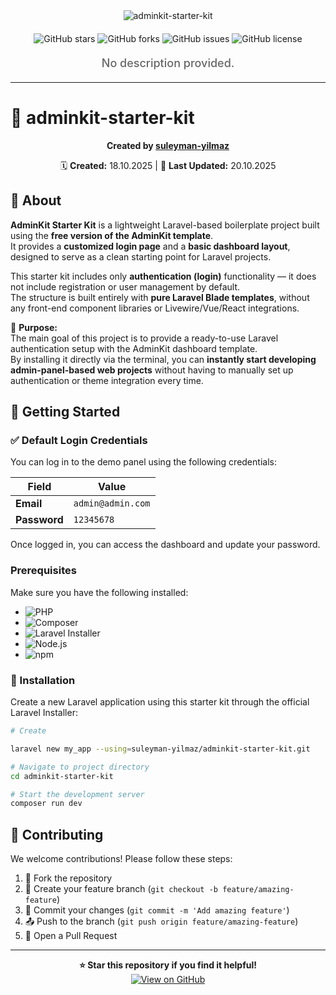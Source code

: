 <div align="center">
  <img src="https://readme-typing-svg.herokuapp.com?font=Fira+Code&weight=600&size=50&duration=4000&pause=1000&color=FFFFFF&background=000000&center=true&vCenter=true&width=800&height=100&lines=ADMINKIT-STARTER-KIT" alt="adminkit-starter-kit" />
  
  <div style="margin: 20px 0;">
    <img src="https://img.shields.io/github/stars/suleyman-yilmaz/adminkit-starter-kit?style=for-the-badge&logo=github&logoColor=white&color=black&labelColor=black" alt="GitHub stars"/>
    <img src="https://img.shields.io/github/forks/suleyman-yilmaz/adminkit-starter-kit?style=for-the-badge&logo=github&logoColor=white&color=black&labelColor=black" alt="GitHub forks"/>
    <img src="https://img.shields.io/github/issues/suleyman-yilmaz/adminkit-starter-kit?style=for-the-badge&logo=github&logoColor=white&color=black&labelColor=black" alt="GitHub issues"/>
    <img src="https://img.shields.io/github/license/suleyman-yilmaz/adminkit-starter-kit?style=for-the-badge&logo=github&logoColor=white&color=black&labelColor=black" alt="GitHub license"/>
  </div>
  
  <p style="font-size: 18px; color: #666; font-weight: 500; margin: 20px 0;">
    No description provided.
  </p>
</div>

---


# 🚀 adminkit-starter-kit

<div align="center">
  
  **Created by [suleyman-yilmaz](https://github.com/suleyman-yilmaz)**
  
  🗓️ **Created:** 18.10.2025 | 🔄 **Last Updated:** 20.10.2025
  
</div>

## 📖 About

**AdminKit Starter Kit** is a lightweight Laravel-based boilerplate project built using the **free version of the AdminKit template**.  
It provides a **customized login page** and a **basic dashboard layout**, designed to serve as a clean starting point for Laravel projects.

This starter kit includes only **authentication (login)** functionality — it does not include registration or user management by default.  
The structure is built entirely with **pure Laravel Blade templates**, without any front-end component libraries or Livewire/Vue/React integrations.

🧱 **Purpose:**  
The main goal of this project is to provide a ready-to-use Laravel authentication setup with the AdminKit dashboard template.  
By installing it directly via the terminal, you can **instantly start developing admin-panel-based web projects** without having to manually set up authentication or theme integration every time.


## 🎯 Getting Started


### ✅ Default Login Credentials

You can log in to the demo panel using the following credentials:

| Field | Value |
|-------|--------|
| **Email** | `admin@admin.com` |
| **Password** | `12345678` |

Once logged in, you can access the dashboard and update your password.

### Prerequisites

Make sure you have the following installed:

- ![PHP](https://img.shields.io/badge/PHP-^8.2-blue?style=for-the-badge&logo=php&logoColor=white)  
- ![Composer](https://img.shields.io/badge/Composer-^2.8-blueviolet?style=for-the-badge&logo=composer&logoColor=white)  
- ![Laravel Installer](https://img.shields.io/badge/Laravel%20Installer-^5.17-red?style=for-the-badge&logo=laravel&logoColor=white)  
- ![Node.js](https://img.shields.io/badge/Node.js-^22.0.0-43853D?style=for-the-badge&logo=node.js&logoColor=white)  
- ![npm](https://img.shields.io/badge/npm-^10.0.0-CB3837?style=for-the-badge&logo=npm&logoColor=white)

### 🔧 Installation
Create a new Laravel application using this starter kit through the official Laravel Installer:
```bash
# Create

laravel new my_app --using=suleyman-yilmaz/adminkit-starter-kit.git

# Navigate to project directory
cd adminkit-starter-kit

# Start the development server
composer run dev
```

## 🤝 Contributing

We welcome contributions! Please follow these steps:

1. 🍴 Fork the repository
2. 🌿 Create your feature branch (`git checkout -b feature/amazing-feature`)
3. 💾 Commit your changes (`git commit -m 'Add amazing feature'`)
4. 📤 Push to the branch (`git push origin feature/amazing-feature`)
5. 🔁 Open a Pull Request

---

<div align="center">
  <strong>⭐ Star this repository if you find it helpful!</strong>
  
  <br/>
  
  <a href="https://github.com/suleyman-yilmaz/adminkit-starter-kit">
    <img src="https://img.shields.io/badge/View%20on-GitHub-black?style=for-the-badge&logo=github" alt="View on GitHub"/>
  </a>
</div>
